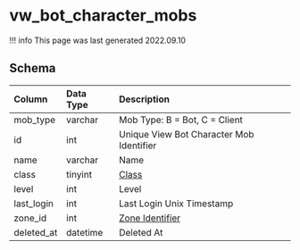 # vw_bot_character_mobs

!!! info
	This page was last generated 2022.09.10

## Schema

| Column | Data Type | Description |
| :--- | :--- | :--- |
| mob_type | varchar | Mob Type: B = Bot, C = Client |
| id | int | Unique View Bot Character Mob Identifier |
| name | varchar | Name |
| class | tinyint | [Class](../../../../categories/player/class-list) |
| level | int | Level |
| last_login | int | Last Login Unix Timestamp |
| zone_id | int | [Zone Identifier](../../../../server/zones/zone-list) |
| deleted_at | datetime | Deleted At |


